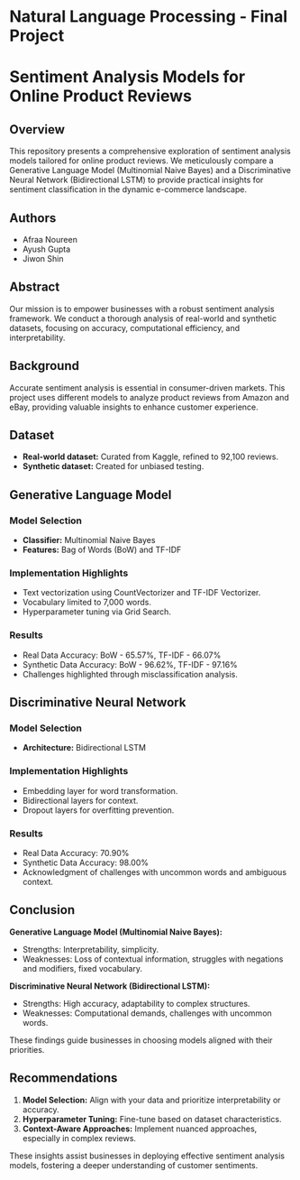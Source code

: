 # Natural Language Processing - Final Project
# Sentiment Analysis Models for Online Product Reviews

## Overview

This repository presents a comprehensive exploration of sentiment analysis models tailored for online product reviews. We meticulously compare a Generative Language Model (Multinomial Naive Bayes) and a Discriminative Neural Network (Bidirectional LSTM) to provide practical insights for sentiment classification in the dynamic e-commerce landscape.

## Authors

- Afraa Noureen
- Ayush Gupta
- Jiwon Shin

## Abstract

Our mission is to empower businesses with a robust sentiment analysis framework. We conduct a thorough analysis of real-world and synthetic datasets, focusing on accuracy, computational efficiency, and interpretability.

## Background

Accurate sentiment analysis is essential in consumer-driven markets. This project uses different models to analyze product reviews from Amazon and eBay, providing valuable insights to enhance customer experience.

## Dataset

- **Real-world dataset:** Curated from Kaggle, refined to 92,100 reviews.
- **Synthetic dataset:** Created for unbiased testing.

## Generative Language Model

### Model Selection

- **Classifier:** Multinomial Naive Bayes
- **Features:** Bag of Words (BoW) and TF-IDF

### Implementation Highlights

- Text vectorization using CountVectorizer and TF-IDF Vectorizer.
- Vocabulary limited to 7,000 words.
- Hyperparameter tuning via Grid Search.

### Results

- Real Data Accuracy: BoW - 65.57%, TF-IDF - 66.07%
- Synthetic Data Accuracy: BoW - 96.62%, TF-IDF - 97.16%
- Challenges highlighted through misclassification analysis.

## Discriminative Neural Network

### Model Selection

- **Architecture:** Bidirectional LSTM

### Implementation Highlights

- Embedding layer for word transformation.
- Bidirectional layers for context.
- Dropout layers for overfitting prevention.

### Results

- Real Data Accuracy: 70.90%
- Synthetic Data Accuracy: 98.00%
- Acknowledgment of challenges with uncommon words and ambiguous context.

## Conclusion

**Generative Language Model (Multinomial Naive Bayes):**
- Strengths: Interpretability, simplicity.
- Weaknesses: Loss of contextual information, struggles with negations and modifiers, fixed vocabulary.

**Discriminative Neural Network (Bidirectional LSTM):**
- Strengths: High accuracy, adaptability to complex structures.
- Weaknesses: Computational demands, challenges with uncommon words.

These findings guide businesses in choosing models aligned with their priorities.

## Recommendations

1. **Model Selection:** Align with your data and prioritize interpretability or accuracy.
2. **Hyperparameter Tuning:** Fine-tune based on dataset characteristics.
3. **Context-Aware Approaches:** Implement nuanced approaches, especially in complex reviews.

These insights assist businesses in deploying effective sentiment analysis models, fostering a deeper understanding of customer sentiments.
